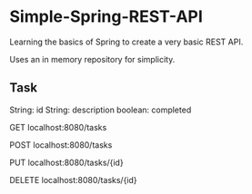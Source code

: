 # Simple-Spring-REST-API
Learning the basics of Spring to create a very basic REST API.

Uses an in memory repository for simplicity.

Task 
----
String: id
String: description
boolean: completed

GET
localhost:8080/tasks

POST
localhost:8080/tasks

PUT
localhost:8080/tasks/{id}

DELETE
localhost:8080/tasks/{id}
